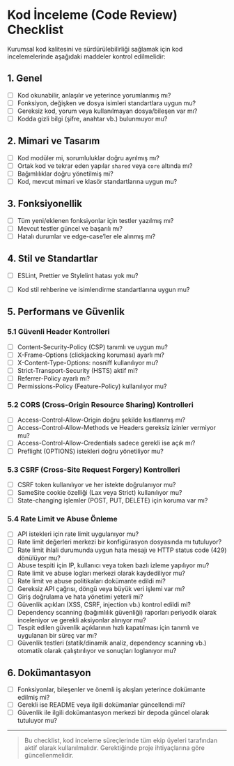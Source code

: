 # Kod İnceleme (Code Review) Checklist

Kurumsal kod kalitesini ve sürdürülebilirliği sağlamak için kod incelemelerinde aşağıdaki maddeler kontrol edilmelidir:

## 1. Genel
- [ ] Kod okunabilir, anlaşılır ve yeterince yorumlanmış mı?
- [ ] Fonksiyon, değişken ve dosya isimleri standartlara uygun mu?
- [ ] Gereksiz kod, yorum veya kullanılmayan dosya/bileşen var mı?
- [ ] Kodda gizli bilgi (şifre, anahtar vb.) bulunmuyor mu?

## 2. Mimari ve Tasarım
- [ ] Kod modüler mi, sorumluluklar doğru ayrılmış mı?
- [ ] Ortak kod ve tekrar eden yapılar `shared` veya `core` altında mı?
- [ ] Bağımlılıklar doğru yönetilmiş mi?
- [ ] Kod, mevcut mimari ve klasör standartlarına uygun mu?

## 3. Fonksiyonellik
- [ ] Tüm yeni/eklenen fonksiyonlar için testler yazılmış mı?
- [ ] Mevcut testler güncel ve başarılı mı?
- [ ] Hatalı durumlar ve edge-case’ler ele alınmış mı?

## 4. Stil ve Standartlar
- [ ] ESLint, Prettier ve Stylelint hatası yok mu?
- [ ] Kod stil rehberine ve isimlendirme standartlarına uygun mu?


## 5. Performans ve Güvenlik

### 5.1 Güvenli Header Kontrolleri
- [ ] Content-Security-Policy (CSP) tanımlı ve uygun mu?
- [ ] X-Frame-Options (clickjacking koruması) ayarlı mı?
- [ ] X-Content-Type-Options: nosniff kullanılıyor mu?
- [ ] Strict-Transport-Security (HSTS) aktif mi?
- [ ] Referrer-Policy ayarlı mı?
- [ ] Permissions-Policy (Feature-Policy) kullanılıyor mu?

### 5.2 CORS (Cross-Origin Resource Sharing) Kontrolleri
- [ ] Access-Control-Allow-Origin doğru şekilde kısıtlanmış mı?
- [ ] Access-Control-Allow-Methods ve Headers gereksiz izinler vermiyor mu?
- [ ] Access-Control-Allow-Credentials sadece gerekli ise açık mı?
- [ ] Preflight (OPTIONS) istekleri doğru yönetiliyor mu?

### 5.3 CSRF (Cross-Site Request Forgery) Kontrolleri
- [ ] CSRF token kullanılıyor ve her istekte doğrulanıyor mu?
- [ ] SameSite cookie özelliği (Lax veya Strict) kullanılıyor mu?
- [ ] State-changing işlemler (POST, PUT, DELETE) için koruma var mı?

### 5.4 Rate Limit ve Abuse Önleme
- [ ] API istekleri için rate limit uygulanıyor mu?
- [ ] Rate limit değerleri merkezi bir konfigürasyon dosyasında mı tutuluyor?
- [ ] Rate limit ihlali durumunda uygun hata mesajı ve HTTP status code (429) dönülüyor mu?
- [ ] Abuse tespiti için IP, kullanıcı veya token bazlı izleme yapılıyor mu?
- [ ] Rate limit ve abuse logları merkezi olarak kaydediliyor mu?
- [ ] Rate limit ve abuse politikaları dokümante edildi mi?
- [ ] Gereksiz API çağrısı, döngü veya büyük veri işlemi var mı?
- [ ] Giriş doğrulama ve hata yönetimi yeterli mi?
- [ ] Güvenlik açıkları (XSS, CSRF, injection vb.) kontrol edildi mi?
- [ ] Dependency scanning (bağımlılık güvenliği) raporları periyodik olarak inceleniyor ve gerekli aksiyonlar alınıyor mu?
- [ ] Tespit edilen güvenlik açıklarının hızlı kapatılması için tanımlı ve uygulanan bir süreç var mı?
- [ ] Güvenlik testleri (statik/dinamik analiz, dependency scanning vb.) otomatik olarak çalıştırılıyor ve sonuçları loglanıyor mu?

## 6. Dokümantasyon
- [ ] Fonksiyonlar, bileşenler ve önemli iş akışları yeterince dokümante edilmiş mi?
- [ ] Gerekli ise README veya ilgili dokümanlar güncellendi mi?
- [ ] Güvenlik ile ilgili dokümantasyon merkezi bir depoda güncel olarak tutuluyor mu?

---

> Bu checklist, kod inceleme süreçlerinde tüm ekip üyeleri tarafından aktif olarak kullanılmalıdır. Gerektiğinde proje ihtiyaçlarına göre güncellenmelidir.
